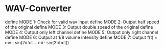 # WAV-Converter

define MODE 1: Check for valid wav input
define MODE	2: Output half speed of the original
define MODE 3: Output double speed of the original
define MODE 4: Output only left channel
define MODE 5: Output only right channel
define MODE 6: Output at 1/8 volume intensity
define MODE 7: Output f(t) = mv · sin(2πfct − mi · sin(2πfmt))